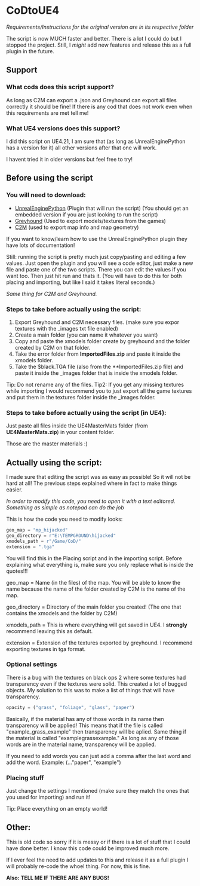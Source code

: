 # CoDtoUE4
*Requirements/Instructions for the original version are in its respective folder*

The script is now MUCH faster and better. There is a lot I could do but I stopped the project. Still, I *might* add new features and release this as a full plugin in the future.

## Support

### What cods does this script support?

As long as C2M can export a .json and Greyhound can export all files correctly it should be fine! If there is any cod that does not work even when this requirements are met tell me!

### What UE4 versions does this support?

I did this script on UE4.21, I am sure that (as long as UnrealEnginePython has a version for it) all other versions after that one will work.

I havent tried it in older versions but feel free to try!

## Before using the script

### You will need to download:

- [UnrealEnginePython](https://github.com/20tab/UnrealEnginePython) (Plugin that will run the script) (You should get an embedded version if you are just looking to run the script)
- [Greyhound](https://github.com/Scobalula/Greyhound/releases) (Used to export models/textures from the games)
- [C2M](https://github.com/sheilan102/C2M) (used to export map info and map geometry)

If you want to know/learn how to use the UnrealEnginePython plugin they have lots of documentation! 

Still: running the script is pretty much just copy/pasting and editing a few values. Just open the plugin and you will see a code editor, just make a new file and paste one of the two scripts. There you can edit the values if you want too. Then just hit run and thats it. (You will have to do this for both placing and importing, but like I said it takes literal seconds.)


*Same thing for C2M and Greyhound.*

### Steps to take before actually using the script:

 1. Export Greyhound and C2M necessary files. (make sure you expor textures with the _images txt file enabled)
 2. Create a main folder (you can name it whatever you want)
 3. Copy and paste the xmodels folder create by greyhound and the folder created by C2M on that folder.
 4. Take the error folder from **ImportedFiles.zip** and paste it inside the xmodels folder.
 5. Take the $black.TGA file (also from the **ImportedFiles.zip file) and paste it inside the _images folder that is inside the xmodels folder.
 
 Tip: Do not rename any of the files.
 Tip2: If you get any missing textures while importing I would recommend you to just export all the game textures and put them in the textures folder inside the _images folder.
 
### Steps to take before actually using the script (in UE4):
 
 Just paste all files inside the UE4MasterMats folder (from **UE4MasterMats.zip**) in your content folder.
 
 Those are the master materials :)
 
 ## Actually using the script:
 
 I made sure that editing the script was as easy as possible! So it will not be hard at all! The previous steps explained where in fact to make things easier.
 
*In order to modify this code, you need to open it with a text editored. Something as simple as notepad can do the job* 
 
 This is how the code you need to modify looks:
 
 ```python
geo_map = "mp_hijacked"
geo_directory = r"E:\TEMPGROUND\hijacked"
xmodels_path = r"/Game/CoD/"
extension = ".tga"
```

You will find this in the Placing script and in the importing script.
Before explaining what everything is, make sure you only replace what is inside the quotes!!!

geo_map = Name (in the files) of the map. You will be able to know the name because the name of the folder created by C2M is the name of the map.

geo_directory = Directory of the main folder you created! (The one that contains the xmodels and the folder by C2M)

xmodels_path = This is where everything will get saved in UE4. I **strongly** recommend leaving this as default.

extension = Extension of the textures exported by greyhound. I recommend exporting textures in tga format.

### Optional settings

There is a bug with the textures on black ops 2 where some textures had transparency even if the textures were solid. This created a lot of bugged objects. My solution to this was to make a list of things that will have transparency.

```python
opacity = ("grass", "foliage", "glass", "paper")
```

Basically, if the material has any of those words in its name then transparency will be applied! This means that if the file is called "example_grass_example" then transparency will be aplied. Same thing if the material is called "examplegrassexample." As long as any of those words are in the material name, transparency will be applied.

If you need to add words you can just add a comma after the last word and add the word. Example: (..."paper", "example")

### Placing stuff

Just change the settings I mentioned (make sure they match the ones that you used for importing) and run it!

Tip: Place everything on an empty world!

## Other:

This is old code so sorry if it is messy or if there is a lot of stuff that I could have done better. I know this code could be improved much more. 

If I ever feel the need to add updates to this and release it as a full plugin I will probably re-code the whoel thing. For now, this is fine.
 
**Also: TELL ME IF THERE ARE ANY BUGS!**
 
